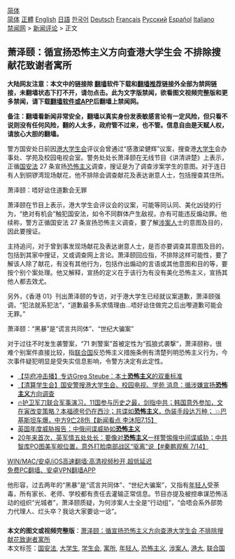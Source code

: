 <!-- 面包屑导航 --> <div class="breadcrumb"><!-- GTranslate: https://gtranslate.io/ -->  <div class="switcher notranslate">  <div class="selected">  <a href="#" onclick="return false;"> 简体</a>  </div>  <div class="option">  <a href="https://www.bannedbook.org" onclick="doGTranslate('zh-CN|zh-CN');jQuery('div.switcher div.selected a').html(jQuery(this).html());return false;" title="简体中文" class="nturl selected"> 简体</a>  <a href="https://www.bannedbook.org/zh-tw/" onclick="doGTranslate('zh-CN|zh-TW');jQuery('div.switcher div.selected a').html(jQuery(this).html());return false;" title="繁體中文" class="nturl"> 正體</a>  <a href="https://www.bannedbook.org/en/" onclick="doGTranslate('zh-CN|en');jQuery('div.switcher div.selected a').html(jQuery(this).html());return false;" title="English" class="nturl"> English</a>  <a href="https://www.bannedbook.org/ja/" onclick="doGTranslate('zh-CN|ja');jQuery('div.switcher div.selected a').html(jQuery(this).html());return false;" title="日本語" class="nturl"> 日語</a>  <a href="https://www.bannedbook.org/ko/" onclick="doGTranslate('zh-CN|ko');jQuery('div.switcher div.selected a').html(jQuery(this).html());return false;" title="한국어" class="nturl"> 한국어</a>  <a href="https://www.bannedbook.org/de/" onclick="doGTranslate('zh-CN|de');jQuery('div.switcher div.selected a').html(jQuery(this).html());return false;" title="Deutsch" class="nturl"> Deutsch</a>  <a href="https://www.bannedbook.org/fr/" onclick="doGTranslate('zh-CN|fr');jQuery('div.switcher div.selected a').html(jQuery(this).html());return false;" title="Français" class="nturl"> Français</a>  <a href="https://www.bannedbook.org/ru/" onclick="doGTranslate('zh-CN|ru');jQuery('div.switcher div.selected a').html(jQuery(this).html());return false;" title="Русский" class="nturl"> Русский</a>  <a href="https://www.bannedbook.org/es/" onclick="doGTranslate('zh-CN|es');jQuery('div.switcher div.selected a').html(jQuery(this).html());return false;" title="Español" class="nturl"> Español</a>  <a href="https://www.bannedbook.org/it/" onclick="doGTranslate('zh-CN|it');jQuery('div.switcher div.selected a').html(jQuery(this).html());return false;" title="Italiano" class="nturl"> Italiano</a>  </div>  </div>      <div class='breadcrumb-sub'><!-- Breadcrumb NavXT 6.3.0 --> <a href="https://www.bannedbook.org/" class="home">禁闻网</a> &gt; <a href="https://www.bannedbook.org/bnews/comments/" class="category">新闻评论</a> &gt; 正文</div></div><h2>萧泽颐：循宣扬恐怖主义方向查港大学生会 不排除搜献花致谢者寓所</h2> <p class="notice"><b>大陆网友注意：本文中的链接除 <a href="https://github.com/bannedbook/fanqiang" >翻墙</a>软件下载和<a href="https://github.com/killgcd/justmysocks/blob/master/README.md">翻墙推荐</a>链接外全部为禁网链接，未翻墙状态下打不开，请勿点击。此为文字版禁闻，欲看图文视频完整版和更多禁闻，请下载<a href="https://github.com/bannedbook/fanqiang">翻墙软件或APP</a>后翻墙上禁闻网。</p><p>备注：翻墙看新闻非常安全，翻墙以真实身份发表敏感言论有一定风险，但只看不说则没有任何风险，翻的人太多，政府管不过来，也不管。信息自由是天赋人权，请放心大胆的翻墙。</b></p>  <div class="entry">  <p>警方国安处日前因<a href="https://www.bannedbook.org/bnews/tag/%E6%B8%AF%E5%A4%A7/" class="st_tag internal_tag" rel="tag" title="标签 港大 下的日志">港大</a><a href="https://www.bannedbook.org/bnews/tag/%E5%AD%A6%E7%94%9F%E4%BC%9A/" class="st_tag internal_tag" rel="tag" title="标签 学生会 下的日志">学生会</a>评议会曾通过“感激梁健辉”议案，搜查港<a href="https://www.bannedbook.org/bnews/tag/%e5%a4%a7%e5%ad%a6%e7%94%9f/" class="st_tag internal_tag" rel="tag" title="标签 大学生 下的日志">大学生</a>会办事处、学苑及校园电视会室。警务处处长萧泽颐在无线节目《讲清讲楚》上表示，正循<a href="https://www.bannedbook.org/bnews/tag/%e5%9b%bd%e5%ae%89%e6%b3%95/" class="st_tag internal_tag" rel="tag" title="标签 国安法 下的日志">国安法</a> 27 条宣扬<a href="https://www.bannedbook.org/bnews/tag/%e6%81%90%e6%80%96%e4%b8%bb%e4%b9%89/" class="st_tag internal_tag" rel="tag" title="标签 恐怖主义 下的日志">恐怖主义</a>调查，搜证是为了调查涉案学生的意图。对于连日有人到铜锣湾现场献花，他不排除会调查献花及表达谢意人士，包括搜查其住所。</p> <p>萧泽颐：唔好谂住道歉会无罪</p>  <p>萧泽颐在节目上表示，港大学生会评议会的议案，可能等同认同、美化凶徒的行为，“绝对有机会”触犯国安法，如令不同群体产生敌视，亦有可能违反煽动罪。他续称，警方正循国安法 27 条宣扬恐怖主义调查，要了解<a href="https://www.bannedbook.org/bnews/tag/%E6%B6%89%E6%A1%88%E4%BA%BA/" class="st_tag internal_tag" rel="tag" title="标签 涉案人 下的日志">涉案人</a>士的意图及目的，因此要搜证。</p> <p>主持追问，对于曾到事发现场献花及表达谢意人士，是否亦要调查其意图及目的，包括到其家中搜证，又或调查网上言论。萧泽颐回应指，不排除这样可能性，要了解该人除了献花，有没有其他行为，包括作出煽动的言语或其他意图和目的等，要按个别个案处理。他又解释，宣扬的定义在于该行为有没有美化恐怖主义，宣扬其他人都去效尤。</p>  <p>另外，《香港 01》刊出萧泽颐的专访，对于港大学生已经就议案道歉，萧泽颐强调，“犯法就系犯法”，“道歉最多系求情理由&#8230;唔好谂住做完之后出嚟道歉可能会无罪。”</p> <p>萧泽颐：“黑暴”是“谎言共同体”、“世纪大骗案”</p>  <p>对于过往不时发生袭警案，“71 刺警案”首被定性为“孤狼式袭撃”，萧泽颐称，很难个别案件直接比较，指<a href="https://www.bannedbook.org/bnews/tag/%e8%81%94%e5%90%88%e5%9b%bd/" class="st_tag internal_tag" rel="tag" title="标签 联合国 下的日志">联合国</a>反恐怖主义措施条例有清楚列明恐怖主义行为，今次事件疑犯明显是受失实信息影响，令警方决定有此定性。</p> <ul class='op-related-articles' title='相关阅读'> <li><a href='https://www.bannedbook.org/bnews/bannedvideo/20210718/1589257.html' target='_blank'>【华府冲击播】专访Greg Steube：本土<b>恐怖主义</b>的双重标准</a></li> <li><a href='https://www.bannedbook.org/bnews/comments/20210716/1588411.html' target='_blank'>【清算学生会】国安警搜港大学生会、校园电视、学苑 消息：循涉嫌宣扬<b>恐怖主义</b>方向调查</a></li> <li><a href='https://www.bannedbook.org/bnews/bannedvideo/20210715/1587507.html' target='_blank'>🔥护卫军刀联合军事演习，11国参与历史之最，剑指中共；韩国意外参加，文在寅改变策略？本福德号仍在西沙；共谍如<b>恐怖主义</b>，伪装手段达万种； 💥巴基斯坦车爆，中方9亡28伤【新闻看点 李沐阳7.15】</a></li> <li><a href='https://www.bannedbook.org/bnews/baitai/20210715/1587473.html' target='_blank'>英国年度威胁报告：中俄间谍威胁如<b>恐怖主义</b></a></li> <li><a href='https://www.bannedbook.org/bnews/bannedvideo/20210715/1587328.html' target='_blank'>20年来首次，英军情五处处长：要像对<b>恐怖主义</b>一样警惕俄中间谍威胁；中共智库PO图美军舰位置，意外打脸南部战区“驱离”说【#秦鹏观察 7/14】</a></li> </ul> <p class="texttj"> <a href="https://github.com/bannedbook/fanqiang/wiki/V2ray%E6%9C%BA%E5%9C%BA" target="_blank">WIN/MAC/安卓/iOS高速翻墙:高清视频秒开,超低延迟</a><br/> <a href="https://github.com/bannedbook/fanqiang/wiki/%E7%A6%81%E9%97%BB%E7%BD%91%E5%AE%89%E5%8D%93%E7%BF%BB%E5%A2%99%E6%96%B0%E9%97%BBAPP" target="_blank">免费PC翻墙、安卓VPN翻墙APP</a></p> <p>他形容，过去两年的“黑暴”是“谎言共同体”、“世纪大骗案”，又指有<a href="https://www.bannedbook.org/bnews/tag/%e5%b9%b4%e8%bd%bb%e4%ba%ba/" class="st_tag internal_tag" rel="tag" title="标签 年轻人 下的日志">年轻人</a>受荼毒，所有家长、老师、学校都有责任去灌输正常信息。节目亦提及被控串谋恐怖活动的组织“光城者”，萧泽颐质疑，为何涉案人士全是“行动组”，“会唔会系外部势力代理人、烂头卒？我谂大家要谂一谂”。</p><a name='sharetosocial'></a>  <div style="margin-bottom:5px;padding-bottom:5px;clear:both"> <div id="archive-pix-1" class="banner-ads"> <!-- AuctionX Display platform tag START --> <div id="26318x728x90x621x_ADSLOT2" clicktrack="%%CLICK_URL_ESC%%"></div> <!-- AuctionX Display platform tag END --> </div> <div id="archive-pix-2" class="banner-ads"> <!-- AuctionX Display platform tag START --> <div id="26315x300x250x621x_ADSLOT2" clicktrack="%%CLICK_URL_ESC%%"></div> <!-- AuctionX Display platform tag END --> </div> </div>    <div id="archive-pix-1" class="banner-ads"> <!-- AuctionX Display platform tag START --> <div id="26318x728x90x621x_ADSLOT3" clicktrack="%%CLICK_URL_ESC%%"></div> <!-- AuctionX Display platform tag END --> </div> <div><b>本文的图文或视频完整版</b>：<a href='https://www.bannedbook.org/bnews/comments/20210718/1589514.html'>萧泽颐：循宣扬恐怖主义方向查港大学生会 不排除搜献花致谢者寓所</a></div>  </div><!--END ENTRY--> <div class="postfooter"> <div>本文标签：<a href="https://www.bannedbook.org/bnews/tag/%e5%9b%bd%e5%ae%89%e6%b3%95/" rel="tag">国安法</a>, <a href="https://www.bannedbook.org/bnews/tag/%e5%a4%a7%e5%ad%a6%e7%94%9f/" rel="tag">大学生</a>, <a href="https://www.bannedbook.org/bnews/tag/%E5%AD%A6%E7%94%9F%E4%BC%9A/" rel="tag">学生会</a>, <a href="https://www.bannedbook.org/bnews/tag/%E5%AF%93%E6%89%80/" rel="tag">寓所</a>, <a href="https://www.bannedbook.org/bnews/tag/%e5%b9%b4%e8%bd%bb%e4%ba%ba/" rel="tag">年轻人</a>, <a href="https://www.bannedbook.org/bnews/tag/%e6%81%90%e6%80%96%e4%b8%bb%e4%b9%89/" rel="tag">恐怖主义</a>, <a href="https://www.bannedbook.org/bnews/tag/%E6%B6%89%E6%A1%88%E4%BA%BA/" rel="tag">涉案人</a>, <a href="https://www.bannedbook.org/bnews/tag/%E6%B8%AF%E5%A4%A7/" rel="tag">港大</a>, <a href="https://www.bannedbook.org/bnews/tag/%e8%81%94%e5%90%88%e5%9b%bd/" rel="tag">联合国</a></div>  </div><!--END POSTFOOTER--> 